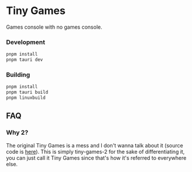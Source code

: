 # Tiny Games

Games console with no games console.

### Development

```bash
pnpm install
pnpm tauri dev
```

### Building

```bash
pnpm install
pnpm tauri build
pnpm linuxbuild
```

## FAQ

### Why 2?
The original Tiny Games is a mess and I don't wanna talk about it (source code is [here](https://github.com/c0mplexity0/tiny-games)). This is simply tiny-games-2 for the sake of differentiating it, you can just call it Tiny Games since that's how it's referred to everywhere else.